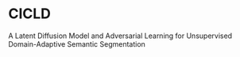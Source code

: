 # CICLD
A Latent Diffusion Model and Adversarial Learning for Unsupervised Domain-Adaptive Semantic Segmentation
